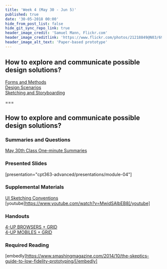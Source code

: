 ```yaml
---
title: 'Week 4 (May 30 - Jun 5)'
published: true
date: '30-05-2018 00:00'
hide_from_post_list: false
hide_git_sync_repo_link: true
header_image_credit: 'Samuel Mann, Flickr.com'
header_image_creditlink: 'https://www.flickr.com/photos/21218849@N03/6968244538/'
header_image_alt_text: 'Paper-based prototype'
---
```


## How to explore and communicate possible design solutions?
[Forms and Methods](../../presentations/module-04#/module-04-4)  
[Design Scenarios](../../presentations/module-04#/module-04-5)  
[Sketching and Storyboarding](../../presentations/module-04#/module-04-6)  

===

## **How to explore and communicate possible design solutions?**

### Summaries and Questions  
[May 30th Class One-minute Summaries](https://canvas.sfu.ca/courses/55288/assignments)

### Presented Slides  
[presentation="cpt363-advanced/presentations/module-04"]

### Supplemental Materials  
[UI Sketching Conventions](https://www.youtube.com/watch?v=MwidSAlbEB8)  
[youtube]https://www.youtube.com/watch?v=MwidSAlbEB8[/youtube]  

### Handouts
[4-UP BROWSERS + GRID](https://canvas.sfu.ca/courses/55288/files)  
[4-UP MOBILES + GRID](https://canvas.sfu.ca/courses/55288/files)  

### Required Reading  
[embedly]https://www.smashingmagazine.com/2014/10/the-skeptics-guide-to-low-fidelity-prototyping/[/embedly]
